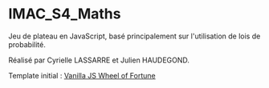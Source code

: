 # IMAC_S4_Maths

Jeu de plateau en JavaScript, basé principalement sur l'utilisation de lois de probabilité.

Réalisé par Cyrielle LASSARRE et Julien HAUDEGOND.

Template initial : [Vanilla JS Wheel of Fortune](#https://github.com/weibenfalk/vanilla-js-wheel-of-fortune)
